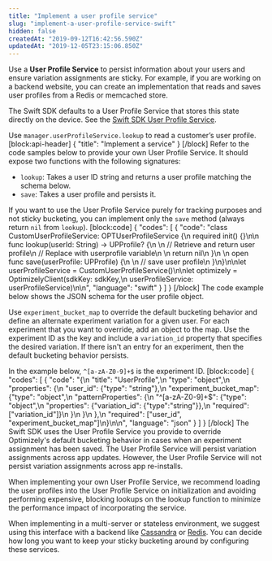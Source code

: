 ```yaml
---
title: "Implement a user profile service"
slug: "implement-a-user-profile-service-swift"
hidden: false
createdAt: "2019-09-12T16:42:56.590Z"
updatedAt: "2019-12-05T23:15:06.850Z"
---
```

Use a **User Profile Service** to persist information about your users and ensure variation assignments are sticky. For example, if you are working on a backend website, you can create an implementation that reads and saves user profiles from a Redis or memcached store. 

The Swift SDK defaults to a User Profile Service that stores this state directly on the device. See the [Swift SDK User Profile Service](https://github.com/optimizely/swift-sdk/blob/master/Sources/Customization/DefaultUserProfileService.swift).

Use `manager.userProfileService.lookup` to read a customer’s user profile.
[block:api-header]
{
  "title": "Implement a service"
}
[/block]
Refer to the code samples below to provide your own User Profile Service. It should expose two functions with the following signatures:

* `lookup`: Takes a user ID string and returns a user profile matching the schema below.
* `save`: Takes a user profile and persists it.

If you want to use the User Profile Service purely for tracking purposes and not sticky bucketing, you can implement only the `save` method (always return `nil` from `lookup`).
[block:code]
{
  "codes": [
    {
      "code": "class CustomUserProfileService: OPTUserProfileService {\n    required init() {}\n\n    func lookup(userId: String) -> UPProfile? {\n        \n        // Retrieve and return user profile\n        // Replace with userprofile variable\n        \n        return nil\n    }\n    \n    open func save(userProfile: UPProfile) {\n        \n        // save user profile\n    }\n}\n\nlet userProfileService = CustomUserProfileService()\n\nlet optimizely = OptimizelyClient(sdkKey: sdkKey,\n                              userProfileService: userProfileService)\n\n",
      "language": "swift"
    }
  ]
}
[/block]
The code example below shows the JSON schema for the user profile object.

Use `experiment_bucket_map` to override the default bucketing behavior and define an alternate experiment variation for a given user. For each experiment that you want to override, add an object to the map. Use the experiment ID as the key and include a `variation_id` property that specifies the desired variation. If there isn't an entry for an experiment, then the default bucketing behavior persists.

In the example below, `^[a-zA-Z0-9]+$` is the experiment ID.
[block:code]
{
  "codes": [
    {
      "code": "{\n  \"title\": \"UserProfile\",\n  \"type\": \"object\",\n  \"properties\": {\n    \"user_id\": {\"type\": \"string\"},\n    \"experiment_bucket_map\": {\"type\": \"object\",\n                              \"patternProperties\": {\n                                 \"^[a-zA-Z0-9]+$\": {\"type\": \"object\",\n                                                    \"properties\": {\"variation_id\": {\"type\":\"string\"}},\n                                                    \"required\": [\"variation_id\"]}\n                               }\n                             }\n  },\n  \"required\": [\"user_id\", \"experiment_bucket_map\"]\n}\n\n",
      "language": "json"
    }
  ]
}
[/block]
The Swift SDK uses the User Profile Service you provide to override Optimizely's default bucketing behavior in cases when an experiment assignment has been saved. The User Profile Service will persist variation assignments across app updates. However, the User Profile Service will not persist variation assignments across app re-installs.

When implementing your own User Profile Service, we recommend loading the user profiles into the User Profile Service on initialization and avoiding performing expensive, blocking lookups on the lookup function to minimize the performance impact of incorporating the service.

When implementing in a multi-server or stateless environment, we suggest using this interface with a backend like [Cassandra](http://cassandra.apache.org/) or [Redis](https://redis.io/). You can decide how long you want to keep your sticky bucketing around by configuring these services.